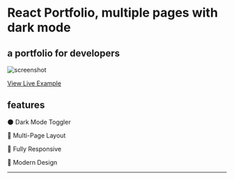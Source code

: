 # React Portfolio, multiple pages with dark mode

## a portfolio for developers

![screenshot]()

[View Live Example](https://arijeetdev.vercel.app/)

## features

🌑 Dark Mode Toggler

📖 Multi-Page Layout

📱 Fully Responsive

🎨 Modern Design

---
